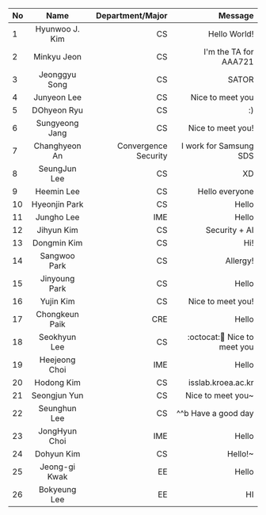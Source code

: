| No            | Name           | Department/Major | Message           |
| ------------- |:--------------:| ----------------:|------------------:|
| 1             | Hyunwoo J. Kim | CS               | Hello World!      |
| 2             | Minkyu  Jeon   |  CS              | I'm the TA for AAA721    |
| 3             | Jeonggyu Song  | CS               | SATOR             |
| 4             | Junyeon Lee    | CS               | Nice to meet you  |
| 5             | DOhyeon Ryu    | CS               | :)                |
| 6             | Sungyeong Jang | CS               | Nice to meet you! |
| 7             | Changhyeon An  | Convergence Security | I work for Samsung SDS |
| 8             | SeungJun Lee   | CS               | XD                |
| 9             | Heemin Lee     | CS               | Hello everyone    |
| 10		        | Hyeonjin Park  | CS		            | Hello	           	|
| 11            | Jungho Lee     | IME              | Hello             |
| 12				    | Jihyun Kim	   | CS				        | Security + AI		  |
| 13            | Dongmin Kim    | CS               | Hi!               |
| 14            | Sangwoo Park   | CS               | Allergy!          |
| 15            | Jinyoung Park  | CS               | Hello             |
| 16            | Yujin Kim      | CS               | Nice to meet you! |
| 17            | Chongkeun Paik  | CRE             | Hello             |
| 18            | Seokhyun Lee   | CS               | :octocat::speech_balloon: Nice to meet you |
| 19            | Heejeong Choi  | IME              | Hello             |
| 20            | Hodong Kim     | CS               | isslab.kroea.ac.kr|
| 21            | Seongjun Yun   | CS               | Nice to meet you~ |
| 22            | Seunghun Lee   | CS               | ^^b Have a good day |
| 23            | JongHyun Choi  | IME              | Hello             |
| 24            | Dohyun Kim     | CS               | Hello!~           | 
| 25            | Jeong-gi Kwak  | EE               | Hello             |
| 26            | Bokyeung Lee   | EE               | HI                |

